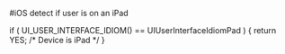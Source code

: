 #iOS detect if user is on an iPad

if ( UI_USER_INTERFACE_IDIOM() == UIUserInterfaceIdiomPad )
{
    return YES; /* Device is iPad */
}